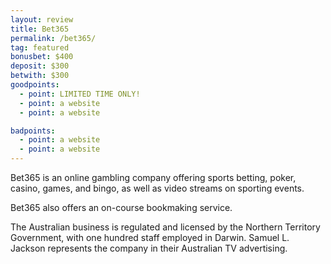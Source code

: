 ```yaml
---
layout: review
title: Bet365
permalink: /bet365/
tag: featured
bonusbet: $400
deposit: $300
betwith: $300
goodpoints:
  - point: LIMITED TIME ONLY!
  - point: a website
  - point: a website

badpoints:
  - point: a website
  - point: a website
---
```

Bet365 is an online gambling company offering sports betting, poker, casino, games, and bingo, as well as video streams on sporting events. 

Bet365 also offers an on-course bookmaking service.

The Australian business is regulated and licensed by the Northern Territory Government, with one hundred staff employed in Darwin. Samuel L. Jackson represents the company in their Australian TV advertising.